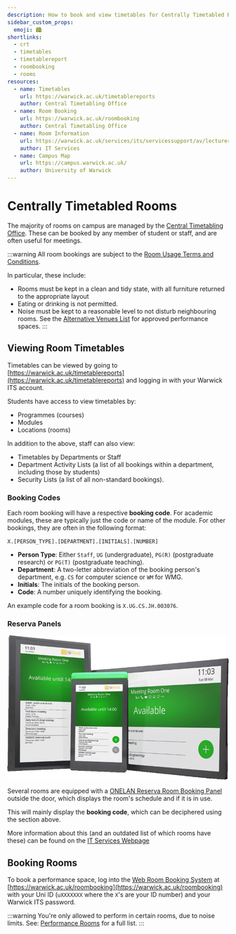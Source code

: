 ```yaml
---
description: How to book and view timetables for Centrally Timetabled Rooms 
sidebar_custom_props:
  emoji: 🏙️
shortlinks:
  - crt
  - timetables
  - timetablereport
  - roombooking
  - rooms
resources:
  - name: Timetables
    url: https://warwick.ac.uk/timetablereports
    author: Central Timetabling Office
  - name: Room Booking
    url: https://warwick.ac.uk/roombooking
    author: Central Timetabling Office
  - name: Room Information
    url: https://warwick.ac.uk/services/its/servicessupport/av/lecturerooms/roominformation/
    author: IT Services
  - name: Campus Map
    url: https://campus.warwick.ac.uk/
    author: University of Warwick
---
```

# Centrally Timetabled Rooms

The majority of rooms on campus are managed by the
[Central Timetabling Office](https://warwick.ac.uk/services/academicoffice/centraltimetabling/). These can be booked by
any member of student or staff, and are often useful for meetings.

:::warning
All room bookings are subject to the
[Room Usage Terms and Conditions](https://warwick.ac.uk/services/academicoffice/centraltimetabling/webroombooking/roombookings/termsandconditions).

In particular, these include:
* Rooms must be kept in a clean and tidy state, with all furniture returned to the appropriate layout
* Eating or drinking is not permitted.
* Noise must be kept to a reasonable level to not disturb neighbouring rooms. See the
  [Alternative Venues List](https://warwick.ac.uk/services/academicoffice/centraltimetabling/roominformation/alternativevenues)
  for approved performance spaces.
:::

## Viewing Room Timetables

Timetables can be viewed by going to [https://warwick.ac.uk/timetablereports](https://warwick.ac.uk/timetablereports) and
logging in with your Warwick ITS account.

Students have access to view timetables by:
* Programmes (courses)
* Modules
* Locations (rooms)

In addition to the above, staff can also view:
* Timetables by Departments or Staff
* Department Activity Lists (a list of all bookings within a department, including those by students)
* Security Lists (a list of all non-standard bookings).

### Booking Codes

Each room booking will have a respective **booking code**. For academic modules, these are typically just the code or name of
the module. For other bookings, they are often in the following format:

```
X.[PERSON_TYPE].[DEPARTMENT].[INITIALS].[NUMBER]
```

* **Person Type**: Either `Staff`, `UG` (undergraduate), `PG(R)` (postgraduate research) or `PG(T)` (postgraduate teaching).
* **Department**: A two-letter abbreviation of the booking person's department, e.g. `CS` for computer science or `WM` for WMG.
* **Initials**: The initials of the booking person.
* **Code**: A number uniquely identifying the booking.

An example code for a room booking is `X.UG.CS.JH.003076`.

### Reserva Panels
![Reserva Panels](./reserva-panels.png)

Several rooms are equipped with a [ONELAN Reserva Room Booking Panel](https://warwick.ac.uk/services/its/servicessupport/av/lecturerooms/roominformation/roombookingpanels)
outside the door, which displays the room's schedule and if it is in use.

This will mainly display the **booking code**, which can be deciphered using the section above.

More information about this (and an outdated list of which rooms have these) can be found on the
[IT Services Webpage](https://warwick.ac.uk/services/its/servicessupport/av/lecturerooms/roominformation/roombookingpanels)

## Booking Rooms

To book a performance space, log into the [Web Room Booking System](https://warwick.ac.uk/roombooking) at
[https://warwick.ac.uk/roombooking](https://warwick.ac.uk/roombooking)
with your Uni ID (`uXXXXXXX` where the `X`'s are your ID number) and your Warwick ITS password.

:::warning
You're only allowed to perform in certain rooms, due to noise limits. See: [Performance Rooms](https://warwick.ac.uk/services/sg/spa/centraltimetabling/roominformation/alternativevenues) for a full list.
:::
